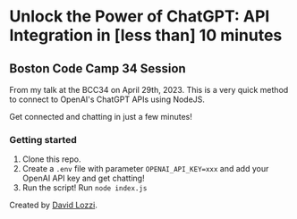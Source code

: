 # Unlock the Power of ChatGPT: API Integration in [less than] 10 minutes

## Boston Code Camp 34 Session

From my talk at the BCC34 on April 29th, 2023. This is a very quick method to connect to OpenAI's ChatGPT APIs using NodeJS.

Get connected and chatting in just a few minutes!

### Getting started

1. Clone this repo.
1. Create a `.env` file with parameter `OPENAI_API_KEY=xxx` and add your OpenAI API key and get chatting!
1. Run the script! Run `node index.js`

Created by [David Lozzi](https://www.davidlozzi.com/about).
